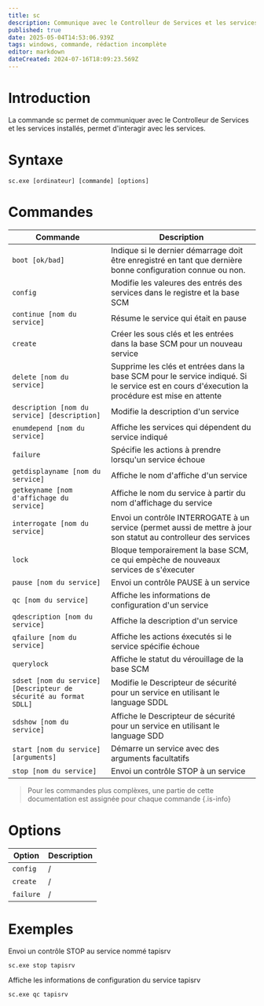 ```yaml
---
title: sc
description: Communique avec le Controlleur de Services et les services installés, permet d'interagir avec les services
published: true
date: 2025-05-04T14:53:06.939Z
tags: windows, commande, rédaction incomplète
editor: markdown
dateCreated: 2024-07-16T18:09:23.569Z
---
```


# Introduction

La commande sc permet de communiquer avec le Controlleur de Services et les services installés, permet d'interagir avec les services.

# Syntaxe

`sc.exe [ordinateur] [commande] [options]`

# Commandes

| Commande                                                          | Description                                                                                                                                    |
| ----------------------------------------------------------------- | ---------------------------------------------------------------------------------------------------------------------------------------------- |
| `boot [ok/bad]`                                                   | Indique si le dernier démarrage doit être enregistré en tant que dernière bonne configuration connue ou non.                                   |
| `config`                                                          | Modifie les valeures des entrés des services dans le registre et la base SCM                                                                   |
| `continue [nom du service]`                                       | Résume le service qui était en pause                                                                                                           |
| `create`                                                          | Créer les sous clés et les entrées dans la base SCM pour un nouveau service                                                                    |
| `delete [nom du service]`                                         | Supprime les clés et entrées dans la base SCM pour le service indiqué. Si le service est en cours d'éxecution la procédure est mise en attente |
| `description [nom du service] [description]`                      | Modifie la description d'un service                                                                                                            |
| `enumdepend [nom du service]`                                     | Affiche les services qui dépendent du service indiqué                                                                                          |
| `failure`                                                         | Spécifie les actions à prendre lorsqu'un service échoue                                                                                        |
| `getdisplayname [nom du service]`                                 | Affiche le nom d'affiche d'un service                                                                                                          |
| `getkeyname [nom d'affichage du service]`                         | Affiche le nom du service à partir du nom d'affichage du service                                                                               |
| `interrogate [nom du service]`                                    | Envoi un contrôle INTERROGATE à un service (permet aussi de mettre à jour son statut au controlleur des services                               |
| `lock`                                                            | Bloque temporairement la base SCM, ce qui empèche de nouveaux services de s'éxecuter                                                           |
| `pause [nom du service]`                                          | Envoi un contrôle PAUSE à un service                                                                                                           |
| `qc [nom du service]`                                             | Affiche les informations de configuration d'un service                                                                                         |
| `qdescription [nom du service]`                                   | Affiche la description d'un service                                                                                                            |
| `qfailure [nom du service]`                                       | Affiche les actions éxecutés si le service spécifie échoue                                                                                     |
| `querylock`                                                       | Affiche le statut du vérouillage de la base SCM                                                                                                |
| `sdset [nom du service] [Descripteur de sécurité au format SDLL]` | Modifie le Descripteur de sécurité pour un service en utilisant le language SDDL                                                               |
| `sdshow [nom du service]`                                         | Affiche le Descripteur de sécurité pour un service en utilisant le language SDD                                                                |
| `start [nom du service] [arguments]`                              | Démarre un service avec des arguments facultatifs                                                                                              |
| `stop [nom du service]`                                           | Envoi un contrôle STOP à un service                                                                                                            |

> Pour les commandes plus complèxes, une partie de cette documentation est assignée pour chaque commande
> {.is-info}

# Options

| Option    | Description |
| --------- | ----------- |
| `config`  | /           |
| `create`  | /           |
| `failure` | /           |

# Exemples

Envoi un contrôle STOP au service nommé tapisrv

`sc.exe stop tapisrv`

Affiche les informations de configuration du service tapisrv

`sc.exe qc tapisrv`
